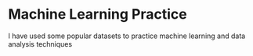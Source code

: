 # Machine Learning Practice
 I have used some popular datasets to practice machine learning and data analysis techniques
